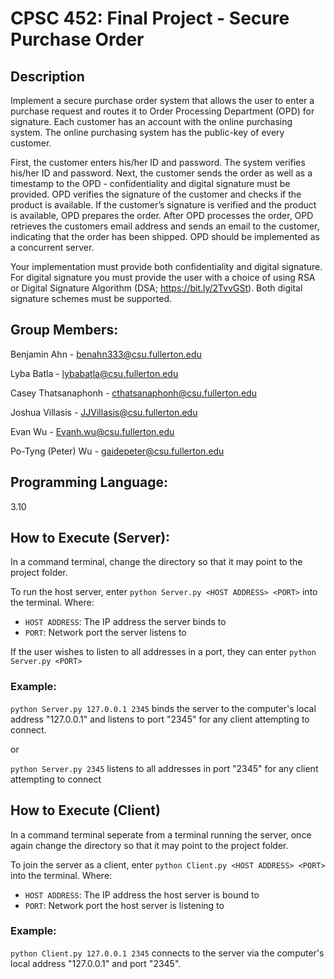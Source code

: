 # CPSC 452: Final Project - Secure Purchase Order
## Description
Implement a secure purchase order system that allows the user to enter a purchase request and routes it to Order Processing Department (OPD) for signature. Each customer has an account with the online purchasing system. The online purchasing system has the public-key of every customer.

First, the customer enters his/her ID and password. The system verifies his/her ID and password. Next, the customer sends the order as well as a timestamp to the OPD - confidentiality and digital signature must be provided. OPD verifies the signature of the customer and checks if the product is available. If the customer’s signature is verified and the product is available, OPD prepares the order. After OPD processes the order, OPD retrieves the customers email address and sends an email to the customer, indicating that the order has been shipped. OPD should be implemented as a concurrent server.

Your implementation must provide both confidentiality and digital signature. For digital signature you must provide the user with a choice of using RSA or Digital Signature Algorithm (DSA; https://bit.ly/2TvvGSt). Both digital signature schemes must be supported.

## Group Members:
Benjamin Ahn - benahn333@csu.fullerton.edu

Lyba Batla - lybabatla@csu.fullerton.edu

Casey Thatsanaphonh - cthatsanaphonh@csu.fullerton.edu

Joshua Villasis - JJVillasis@csu.fullerton.edu

Evan Wu - Evanh.wu@csu.fullerton.edu

Po-Tyng (Peter) Wu - gaidepeter@csu.fullerton.edu

## Programming Language:
3.10

## How to Execute (Server):
In a command terminal, change the directory so that it may point to the project folder.

To run the host server, enter `python Server.py <HOST ADDRESS> <PORT>` into the terminal. Where:
- `HOST ADDRESS`: The IP address the server binds to
- `PORT`: Network port the server listens to

If the user wishes to listen to all addresses in a port, they can enter `python Server.py <PORT>`

### Example: 
`python Server.py 127.0.0.1 2345` binds the server to the computer's local address "127.0.0.1" and listens to port "2345" for any client attempting to connect.

or 

`python Server.py 2345` listens to all addresses in port "2345" for any client attempting to connect

## How to Execute (Client)
In a command terminal seperate from a terminal running the server,  once again change the directory so that it may point to the project folder.

To join the server as a client, enter `python Client.py <HOST ADDRESS> <PORT>` into the terminal. Where:
- `HOST ADDRESS`: The IP address the host server is bound to
- `PORT`: Network port the host server is listening to

### Example: 
`python Client.py 127.0.0.1 2345` connects to the server via the computer's local address "127.0.0.1" and  port "2345".
